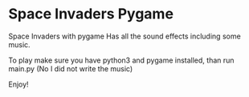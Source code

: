 # Space Invaders Pygame
 Space Invaders with pygame
 Has all the sound effects including some music.
 
 To play make sure you have python3 and pygame installed, than run main.py (No I did not write the music)
 
 Enjoy!
